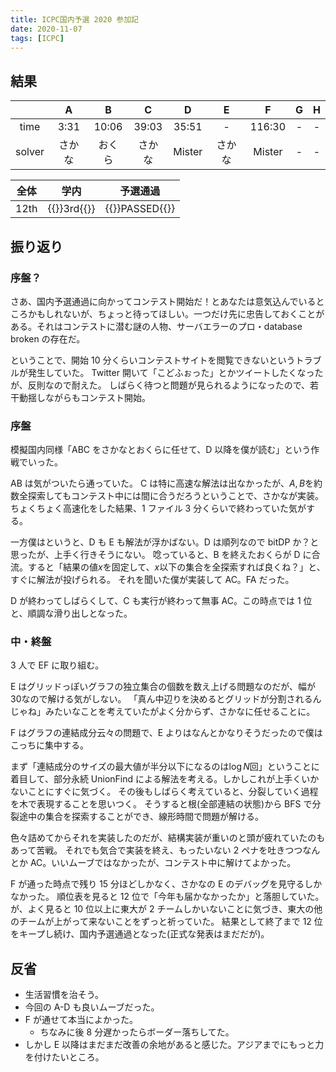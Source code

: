 ```yaml
---
title: ICPC国内予選 2020 参加記
date: 2020-11-07
tags: [ICPC]
---
```


## 結果

|        |   A    |   B    |   C    |   D    |   E    |   F    |  G  |  H  |
| :----: | :----: | :----: | :----: | :----: | :----: | :----: | :-: | :-: |
|  time  |  3:31  | 10:06  | 39:03  | 35:51  |   -    | 116:30 |  -  |  -  |
| solver | さかな | おくら | さかな | Mister | さかな | Mister |  -  |  -  |

| 全体 |                 学内                  |                 予選通過                 |
| :--: | :-----------------------------------: | :--------------------------------------: |
| 12th | {{<color lightgreen>}}3rd{{</color>}} | {{<color lightgreen>}}PASSED{{</color>}} |

## 振り返り

### 序盤？

さあ、国内予選通過に向かってコンテスト開始だ！とあなたは意気込んでいるところかもしれないが、ちょっと待ってほしい。一つだけ先に忠告しておくことがある。それはコンテストに潜む謎の人物、サーバエラーのプロ・database broken の存在だ。

ということで、開始 10 分くらいコンテストサイトを閲覧できないというトラブルが発生していた。
Twitter 開いて「こどふぉった」とかツイートしたくなったが、反則なので耐えた。
しばらく待つと問題が見られるようになったので、若干動揺しながらもコンテスト開始。

### 序盤

模擬国内同様「ABC をさかなとおくらに任せて、D 以降を僕が読む」という作戦でいった。

AB は気がついたら通っていた。
C は特に高速な解法は出なかったが、$A, B$を約数全探索してもコンテスト中には間に合うだろうということで、さかなが実装。
ちょくちょく高速化をした結果、1 ファイル 3 分くらいで終わっていた気がする。

一方僕はというと、D も E も解法が浮かばない。D は順列なので bitDP か？と思ったが、上手く行きそうにない。
唸っていると、B を終えたおくらが D に合流。すると「結果の値$x$を固定して、$x$以下の集合を全探索すれば良くね？」と、すぐに解法が投げられる。
それを聞いた僕が実装して AC。FA だった。

D が終わってしばらくして、C も実行が終わって無事 AC。この時点では 1 位と、順調な滑り出しとなった。

### 中・終盤

3 人で EF に取り組む。

E はグリッドっぽいグラフの独立集合の個数を数え上げる問題なのだが、幅が$30$なので解ける気がしない。
「真ん中辺りを決めるとグリッドが分割されるんじゃね」みたいなことを考えていたがよく分からず、さかなに任せることに。

F はグラフの連結成分云々の問題で、E よりはなんとかなりそうだったので僕はこっちに集中する。

まず「連結成分のサイズの最大値が半分以下になるのは$\log N$回」ということに着目して、部分永続 UnionFind による解法を考える。しかしこれが上手くいかないことにすぐに気づく。
その後もしばらく考えていると、分裂していく過程を木で表現することを思いつく。
そうすると根(全部連結の状態)から BFS で分裂途中の集合を探索することができ、線形時間で問題が解ける。

色々詰めてからそれを実装したのだが、結構実装が重いのと頭が疲れていたのもあって苦戦。
それでも気合で実装を終え、もったいない 2 ペナを吐きつつなんとか AC。いいムーブではなかったが、コンテスト中に解けてよかった。

F が通った時点で残り 15 分ほどしかなく、さかなの E のデバッグを見守るしかなかった。
順位表を見ると 12 位で「今年も届かなかったか」と落胆していた。
が、よく見ると 10 位以上に東大が 2 チームしかいないことに気づき、東大の他のチームが上がって来ないことをずっと祈っていた。
結果として終了まで 12 位をキープし続け、国内予選通過となった(正式な発表はまだだが)。

## 反省

- 生活習慣を治そう。
- 今回の A-D も良いムーブだった。
- F が通せて本当によかった。
  - ちなみに後 8 分遅かったらボーダー落ちしてた。
- しかし E 以降はまだまだ改善の余地があると感じた。アジアまでにもっと力を付けたいところ。
